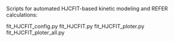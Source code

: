 Scripts for automated HJCFIT-based kinetic modeling and REFER calculations:

fit_HJCFIT_config.py
fit_HJCFIT.py
fit_HJCFIT_ploter.py
fit_HJCFIT_ploter_all.py
